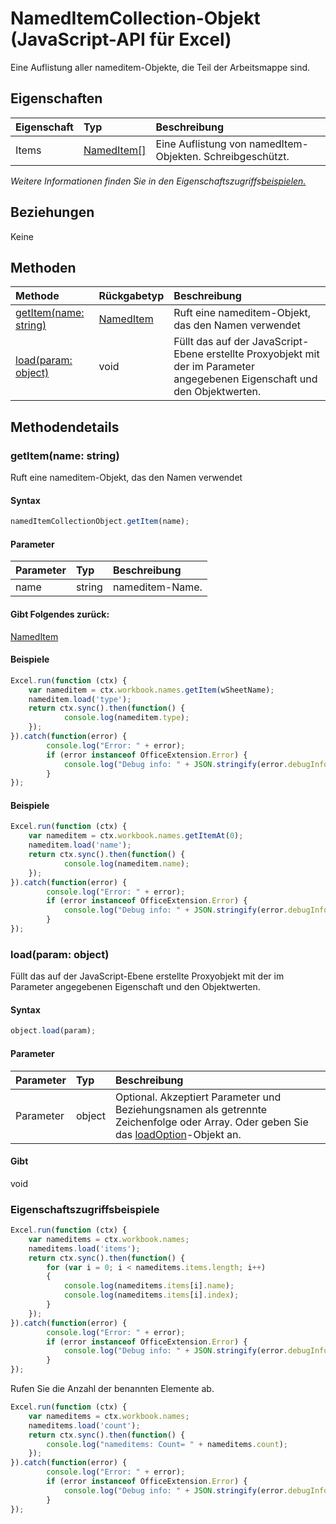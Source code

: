 # NamedItemCollection-Objekt (JavaScript-API für Excel)

Eine Auflistung aller nameditem-Objekte, die Teil der Arbeitsmappe sind.

## Eigenschaften

| Eigenschaft     | Typ   |Beschreibung
|:---------------|:--------|:----------|
|Items|[NamedItem[]](nameditem.md)|Eine Auflistung von namedItem-Objekten. Schreibgeschützt.|

_Weitere Informationen finden Sie in den Eigenschaftszugriffs[beispielen.](#beispielen.)_

## Beziehungen
Keine


## Methoden

| Methode           | Rückgabetyp    |Beschreibung|
|:---------------|:--------|:----------|
|[getItem(name: string)](#getitemname-string)|[NamedItem](nameditem.md)|Ruft eine nameditem-Objekt, das den Namen verwendet|
|[load(param: object)](#loadparam-object)|void|Füllt das auf der JavaScript-Ebene erstellte Proxyobjekt mit der im Parameter angegebenen Eigenschaft und den Objektwerten.|

## Methodendetails


### getItem(name: string)
Ruft eine nameditem-Objekt, das den Namen verwendet

#### Syntax
```js
namedItemCollectionObject.getItem(name);
```

#### Parameter
| Parameter    | Typ   |Beschreibung|
|:---------------|:--------|:----------|
|name|string|nameditem-Name.|

#### Gibt Folgendes zurück:
[NamedItem](nameditem.md)

#### Beispiele

```js
Excel.run(function (ctx) { 
    var nameditem = ctx.workbook.names.getItem(wSheetName);
    nameditem.load('type');
    return ctx.sync().then(function() {
            console.log(nameditem.type);
    });
}).catch(function(error) {
        console.log("Error: " + error);
        if (error instanceof OfficeExtension.Error) {
            console.log("Debug info: " + JSON.stringify(error.debugInfo));
        }
});
```

#### Beispiele

```js
Excel.run(function (ctx) { 
    var nameditem = ctx.workbook.names.getItemAt(0);
    nameditem.load('name');
    return ctx.sync().then(function() {
            console.log(nameditem.name);
    });
}).catch(function(error) {
        console.log("Error: " + error);
        if (error instanceof OfficeExtension.Error) {
            console.log("Debug info: " + JSON.stringify(error.debugInfo));
        }
});
```
### load(param: object)
Füllt das auf der JavaScript-Ebene erstellte Proxyobjekt mit der im Parameter angegebenen Eigenschaft und den Objektwerten.

#### Syntax
```js
object.load(param);
```

#### Parameter
| Parameter    | Typ   |Beschreibung|
|:---------------|:--------|:----------|
|Parameter|object|Optional. Akzeptiert Parameter und Beziehungsnamen als getrennte Zeichenfolge oder Array. Oder geben Sie das [loadOption](loadoption.md)-Objekt an.|

#### Gibt 
void
### Eigenschaftszugriffsbeispiele

```js
Excel.run(function (ctx) { 
    var nameditems = ctx.workbook.names;
    nameditems.load('items');
    return ctx.sync().then(function() {
        for (var i = 0; i < nameditems.items.length; i++)
        {
            console.log(nameditems.items[i].name);
            console.log(nameditems.items[i].index);
        }
    });
}).catch(function(error) {
        console.log("Error: " + error);
        if (error instanceof OfficeExtension.Error) {
            console.log("Debug info: " + JSON.stringify(error.debugInfo));
        }
});
```

Rufen Sie die Anzahl der benannten Elemente ab.

```js
Excel.run(function (ctx) { 
    var nameditems = ctx.workbook.names;
    nameditems.load('count');
    return ctx.sync().then(function() {
        console.log("nameditems: Count= " + nameditems.count);
    });
}).catch(function(error) {
        console.log("Error: " + error);
        if (error instanceof OfficeExtension.Error) {
            console.log("Debug info: " + JSON.stringify(error.debugInfo));
        }
});
```

